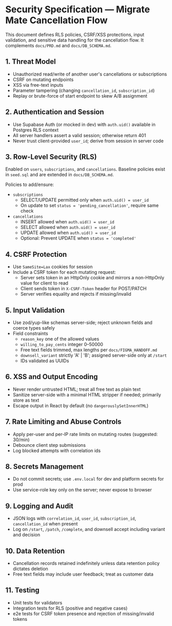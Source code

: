# Security Specification — Migrate Mate Cancellation Flow

This document defines RLS policies, CSRF/XSS protections, input validation, and sensitive data handling for the cancellation flow. It complements `docs/PRD.md` and `docs/DB_SCHEMA.md`.

## 1. Threat Model

- Unauthorized read/write of another user's cancellations or subscriptions
- CSRF on mutating endpoints
- XSS via free-text inputs
- Parameter tampering (changing `cancellation_id`, `subscription_id`)
- Replay or brute-force of start endpoint to skew A/B assignment

## 2. Authentication and Session

- Use Supabase Auth (or mocked in dev) with `auth.uid()` available in Postgres RLS context
- All server handlers assert a valid session; otherwise return 401
- Never trust client-provided `user_id`; derive from session in server code

## 3. Row-Level Security (RLS)

Enabled on `users`, `subscriptions`, and `cancellations`. Baseline policies exist in `seed.sql` and are extended in `docs/DB_SCHEMA.md`.

Policies to add/ensure:

- `subscriptions`
  - SELECT/UPDATE permitted only when `auth.uid() = user_id`
  - On update to set `status = 'pending_cancellation'`, require same check
- `cancellations`
  - INSERT allowed when `auth.uid() = user_id`
  - SELECT allowed when `auth.uid() = user_id`
  - UPDATE allowed when `auth.uid() = user_id`
  - Optional: Prevent UPDATE when `status = 'completed'`

## 4. CSRF Protection

- Use `SameSite=Lax` cookies for session
- Include a CSRF token for each mutating request:
  - Server sets token in an HttpOnly cookie and mirrors a non-HttpOnly value for client to read
  - Client sends token in `X-CSRF-Token` header for POST/PATCH
  - Server verifies equality and rejects if missing/invalid

## 5. Input Validation

- Use zod/yup-like schemas server-side; reject unknown fields and coerce types safely
- Field constraints
  - `reason_key` one of the allowed values
  - `willing_to_pay_cents` integer 0–50000
  - Free text fields trimmed, max lengths per `docs/FIGMA_HANDOFF.md`
  - `downsell_variant` strictly 'A' | 'B'; assigned server-side only at `/start`
  - IDs validated as UUIDs

## 6. XSS and Output Encoding

- Never render untrusted HTML; treat all free text as plain text
- Sanitize server-side with a minimal HTML stripper if needed; primarily store as text
- Escape output in React by default (no `dangerouslySetInnerHTML`)

## 7. Rate Limiting and Abuse Controls

- Apply per-user and per-IP rate limits on mutating routes (suggested: 30/min)
- Debounce client step submissions
- Log blocked attempts with correlation ids

## 8. Secrets Management

- Do not commit secrets; use `.env.local` for dev and platform secrets for prod
- Use service-role key only on the server; never expose to browser

## 9. Logging and Audit

- JSON logs with `correlation_id`, `user_id`, `subscription_id`, `cancellation_id` when present
- Log on `/start`, `/patch`, `/complete`, and downsell accept including variant and decision

## 10. Data Retention

- Cancellation records retained indefinitely unless data retention policy dictates deletion
- Free text fields may include user feedback; treat as customer data

## 11. Testing

- Unit tests for validators
- Integration tests for RLS (positive and negative cases)
- e2e tests for CSRF token presence and rejection of missing/invalid tokens
